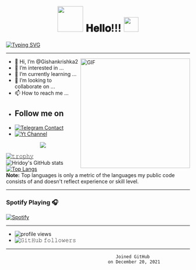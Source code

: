 <h1 align="center">
  <a target="_blank">
    <img src="https://github.com/Gishankrishka2/Gishankrishka2/blob/main/Gifs/ImpressiveJampackedKinglet-max-1mb.gif" width="70px" style="max-width:100%;">
  </a>
  𝐇𝐞𝐥𝐥𝐨!!!
  <a target="_blank">
    <img src="https://github.com/Gishankrishka2/Gishankrishka2/blob/main/Gifs/Hi.gif" width="40px" />
  </a>
</h1>


[![Typing SVG](https://readme-typing-svg.herokuapp.com?color=%23F70000&size=35&lines=Hi+I'm+Gishan+Krishka;Welcome+To+My+Profile+++++++)](https://git.io/typing-svg)

---

<img align="right" alt="GIF" height="300px" src="https://github.com/Gishankrishka2/Gishankrishka2/blob/main/Gifs/daftpunktocat-guy.gif" />

- 👋 Hi, I’m @Gishankrishka2
- 👀 I’m interested in ...
- 🌱 I’m currently learning ...
- 💞️ I’m looking to collaborate on ...
- 📫 How to reach me ...
- ## Follow me on
- [![Telegram Contact](https://badges.aleen42.com/src/telegram.svg)](https://t.me/gishankrishka1)
- [![Yt Channel ](https://badges.aleen42.com/src/youtube.svg)](https://www.youtube.com/channel/UCW0Z3BTxIJF6HAmN6AWUebQ)

<p align="center">
  <a>
    <img align="center" src="https://github-readme-streak-stats.herokuapp.com/?user=gishankrishka1&theme=dark&hide_border=true"/>
  </a>
</p>



[![𝚝𝚛𝚘𝚙𝚑𝚢](https://github-profile-trophy.vercel.app/?username=Gishankrishka2&column=8&margin-w=15&margin-h=15&no-bg=true&no-frame=true&theme=juicyfresh)](https://github.com/TharukRenuja)
![Hridoy's GitHub stats](https://github-readme-stats.vercel.app/api?username=Gishankrishka2&show_icons=true&count_private=true&theme=great-gatsby) </br>
[![Top Langs](https://github-readme-stats.vercel.app/api/top-langs/?username=Gishankrishka2&theme=great-gatsby&layout=compact)](https://github.com/HridoyHazard)
</br>
<b>Note:</b> Top languages is only a metric of the languages my public code consists of and doesn't reflect experience or skill level.


---

### Spotify Playing 🎧

[![Spotify](https://novatorem.bgstatic.vercel.app/api/spotify)](https://open.spotify.com/user/11153360645)

---
- <img alt = "profile views" src="https://komarev.com/ghpvc/?username=Gishankrishka2&style=flat&color=brightgreen"> 
- <img alt="𝙶𝚒𝚝𝙷𝚞𝚋 𝚏𝚘𝚕𝚕𝚘𝚠𝚎𝚛𝚜" src="https://img.shields.io/github/followers/TharukRenuja?label=Followers&style=social"> 
---


                                              Joined GitHub
                                           on December 20, 2021


<!---
gishanandtharusha/gishanandtharusha is a ✨ special ✨ repository because its `README.md` (this file) appears on your GitHub profile.
You can click the Preview link to take a look at your changes.
--->
